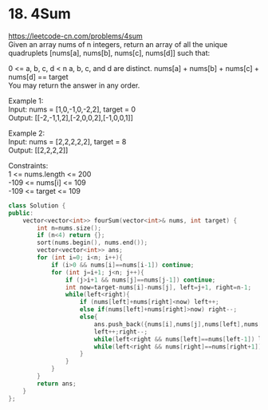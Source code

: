 # 18. 4Sum
https://leetcode-cn.com/problems/4sum  
Given an array nums of n integers, return an array of all the unique quadruplets [nums[a], nums[b], nums[c], nums[d]] such that: 

0 <= a, b, c, d < n 
a, b, c, and d are distinct. 
nums[a] + nums[b] + nums[c] + nums[d] == target  
You may return the answer in any order.  

Example 1:  
Input: nums = [1,0,-1,0,-2,2], target = 0  
Output: [[-2,-1,1,2],[-2,0,0,2],[-1,0,0,1]]  

Example 2:  
Input: nums = [2,2,2,2,2], target = 8  
Output: [[2,2,2,2]]  

Constraints:  
1 <= nums.length <= 200  
-109 <= nums[i] <= 109  
-109 <= target <= 109  

``` cpp
class Solution {
public:
    vector<vector<int>> fourSum(vector<int>& nums, int target) {
        int n=nums.size();
        if (n<4) return {};
        sort(nums.begin(), nums.end());
        vector<vector<int>> ans;
        for (int i=0; i<n; i++){
            if (i>0 && nums[i]==nums[i-1]) continue;
            for (int j=i+1; j<n; j++){
                if (j>i+1 && nums[j]==nums[j-1]) continue;
                int now=target-nums[i]-nums[j], left=j+1, right=n-1;
                while(left<right){
                    if (nums[left]+nums[right]<now) left++;
                    else if(nums[left]+nums[right]>now) right--;
                    else{
                        ans.push_back({nums[i],nums[j],nums[left],nums[right]});
                        left++;right--;
                        while(left<right && nums[left]==nums[left-1]) left++;
                        while(left<right && nums[right]==nums[right+1]) right--;
                    }
                }    
            }
        }
        return ans;
    }
};
```

